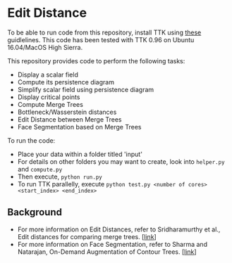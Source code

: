# Edit Distance

To be able to run code from this repository, install TTK using [these](https://topology-tool-kit.github.io/installation.html) guidlelines. This code has been tested with TTK 0.96 on Ubuntu 16.04/MacOS High Sierra. 

This repository provides code to perform the following tasks:

- Display a scalar field
- Compute its persistence diagram
- Simplify scalar field using persistence diagram
- Display critical points
- Compute Merge Trees
- Bottleneck/Wasserstein distances
- Edit Distance between Merge Trees
- Face Segmentation based on Merge Trees

To run the code:

- Place your data within a folder titled 'input'
- For details on other folders you may want to create, look into `helper.py` and `compute.py`
- Then execute, `python run.py`
- To run TTK parallelly, execute `python test.py <number of cores> <start_index> <end_index>`

## Background

- For more information on Edit Distances, refer to Sridharamurthy et al., Edit distances for comparing merge trees. [[link](http://vgl.csa.iisc.ac.in/pub/paper.php?pid=054)]
- For more information on Face Segmentation, refer to Sharma and Natarajan, On-Demand Augmentation of Contour Trees. [[link](http://vgl.serc.iisc.ernet.in/pub/paper.php?pid=055)]

